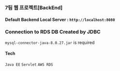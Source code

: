 ### 7팀 웹 프로젝트[BackEnd]


#### Default Backend Local Server : `http://localhost:8080`



### Connection to RDS DB Created by JDBC
`mysql-connector-java-8.0.27.jar` is required

#### Tech

`Java EE` `Servlet` `AWS RDS`

